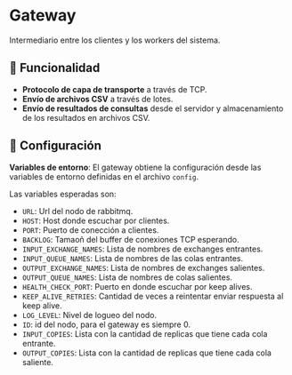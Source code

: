 # Gateway

Intermediario entre los clientes y los workers del sistema.

## 🚀 Funcionalidad

- **Protocolo de capa de transporte** a través de TCP.
- **Envío de archivos CSV** a través de lotes.
- **Envío de resultados de consultas** desde el servidor y almacenamiento de los resultados en archivos CSV.

## 🔐 Configuración

**Variables de entorno**:
El gateway obtiene la configuración desde las variables de entorno definidas en el archivo `config`.

Las variables esperadas son:

- `URL`: Url del nodo de rabbitmq.
- `HOST`: Host donde escuchar por clientes.
- `PORT`: Puerto de conección a clientes.
- `BACKLOG`: Tamaoñ del buffer de conexiones TCP esperando.
- `INPUT_EXCHANGE_NAMES`: Lista de nombres de exchanges entrantes.
- `INPUT_QUEUE_NAMES`: Lista de nombres de las colas entrantes.
- `OUTPUT_EXCHANGE_NAMES`: Lista de nombres de exchanges salientes.
- `OUTPUT_QUEUE_NAMES`: Lista de nombres de colas salientes.
- `HEALTH_CHECK_PORT`: Puerto en donde escuchar por keep alives.
- `KEEP_ALIVE_RETRIES`: Cantidad de veces a reintentar enviar respuesta al keep alive.
- `LOG_LEVEL`: Nivel de logueo del nodo.
- `ID`: id del nodo, para el gateway es siempre 0.
- `INPUT_COPIES`: Lista con la cantidad de replicas que tiene cada cola entrante.
- `OUTPUT_COPIES`: Lista con la cantidad de replicas que tiene cada cola saliente.
